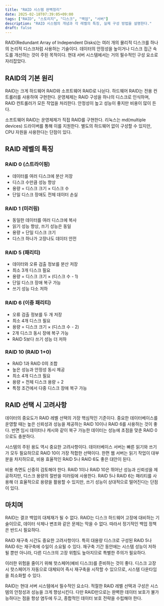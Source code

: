 ```yaml
---
title: "RAID 시스템 완벽정리"
date: 2025-02-18T07:39:05+09:00
tags: ["RAID", "스토리지", "디스크", "백업", "서버"]
description: "RAID 시스템의 개념과 각 레벨의 특징, 실제 구성 방법을 설명한다."
draft: false
---
```


RAID(Redundant Array of Independent Disks)는 여러 개의 물리적 디스크를 하나의 논리적 디스크처럼 사용하는 기술이다. 데이터의 안정성을 높이거나 디스크 접근 속도를 개선하는 것이 주된 목적이다. 현대 서버 시스템에서는 거의 필수적인 구성 요소로 자리잡았다.

## RAID의 기본 원리

RAID는 크게 하드웨어 RAID와 소프트웨어 RAID로 나뉜다. 하드웨어 RAID는 전용 컨트롤러를 사용하여 구현한다. 운영체제는 RAID 구성을 하나의 디스크로 인식하며, RAID 컨트롤러가 모든 작업을 처리한다. 안정성이 높고 성능이 좋지만 비용이 많이 든다.

소프트웨어 RAID는 운영체제가 직접 RAID를 구현한다. 리눅스는 md(multiple devices) 드라이버를 통해 이를 지원한다. 별도의 하드웨어 없이 구성할 수 있지만, CPU 자원을 사용한다는 단점이 있다.

## RAID 레벨의 특징

### RAID 0 (스트라이핑)

-   데이터를 여러 디스크에 분산 저장
-   디스크 수만큼 성능 향상
-   용량 = 디스크 크기 × 디스크 수
-   단일 디스크 장애도 전체 데이터 손실

### RAID 1 (미러링)

-   동일한 데이터를 여러 디스크에 복사
-   읽기 성능 향상, 쓰기 성능은 동일
-   용량 = 단일 디스크 크기
-   디스크 하나가 고장나도 데이터 안전

### RAID 5 (패리티)

-   데이터와 오류 검출 정보를 분산 저장
-   최소 3개 디스크 필요
-   용량 = 디스크 크기 × (디스크 수 - 1)
-   단일 디스크 장애 복구 가능
-   쓰기 성능 다소 저하

### RAID 6 (이중 패리티)

-   오류 검출 정보를 두 개 저장
-   최소 4개 디스크 필요
-   용량 = 디스크 크기 × (디스크 수 - 2)
-   2개 디스크 동시 장애 복구 가능
-   RAID 5보다 쓰기 성능 더 저하

### RAID 10 (RAID 1+0)

-   RAID 1과 RAID 0의 조합
-   높은 성능과 안정성 동시 제공
-   최소 4개 디스크 필요
-   용량 = 전체 디스크 용량 ÷ 2
-   특정 조건에서 다중 디스크 장애 복구 가능

## RAID 선택 시 고려사항

데이터의 중요도가 RAID 레벨 선택의 가장 핵심적인 기준이다. 중요한 데이터베이스를 운영할 때는 높은 신뢰성과 성능을 제공하는 RAID 10이나 RAID 6를 사용하는 것이 좋다. 반면 임시 데이터나 캐시와 같이 복구 가능한 데이터는 성능에 초점을 맞춘 RAID 0으로도 충분하다.

시스템의 주된 용도 역시 중요한 고려사항이다. 데이터베이스 서버는 빠른 읽기와 쓰기가 모두 필요하므로 RAID 10이 가장 적합한 선택이다. 한편 웹 서버는 읽기 작업이 대부분을 차지하므로, 비용 효율적인 RAID 5나 RAID 6도 좋은 대안이 된다.

비용 측면도 신중히 검토해야 한다. RAID 1이나 RAID 10은 뛰어난 성능과 신뢰성을 제공하지만, 디스크 용량의 절반을 미러링에 사용한다. RAID 5나 RAID 6는 패리티를 사용해 더 효율적으로 용량을 활용할 수 있지만, 쓰기 성능이 상대적으로 떨어진다는 단점이 있다.

## 마치며

RAID는 결코 백업의 대체재가 될 수 없다. RAID는 디스크 하드웨어 고장에 대비하는 기술이므로, 데이터 삭제나 변조와 같은 문제는 막을 수 없다. 따라서 정기적인 백업 정책은 반드시 필요하다.

RAID 재구축 시간도 중요한 고려사항이다. 특히 대용량 디스크로 구성된 RAID 5나 RAID 6는 재구축에 수일이 소요될 수 있다. 재구축 기간 동안에는 시스템 성능이 저하될 뿐만 아니라, 다른 디스크의 고장 위험도 높아지므로 특별한 주의가 필요하다.

이러한 위험을 줄이기 위해 핫스페어(예비 디스크)를 준비하는 것이 좋다. 디스크 고장 시 핫스페어가 자동으로 대체되어 즉시 재구축을 시작할 수 있으므로, 시스템 다운타임을 최소화할 수 있다.

RAID는 현대 서버 시스템에서 필수적인 요소다. 적절한 RAID 레벨 선택과 구성은 시스템의 안정성과 성능을 크게 향상시킨다. 다만 RAID만으로는 완벽한 데이터 보호가 불가능하다는 점을 항상 염두에 두고, 종합적인 데이터 보호 전략을 수립해야 한다.

